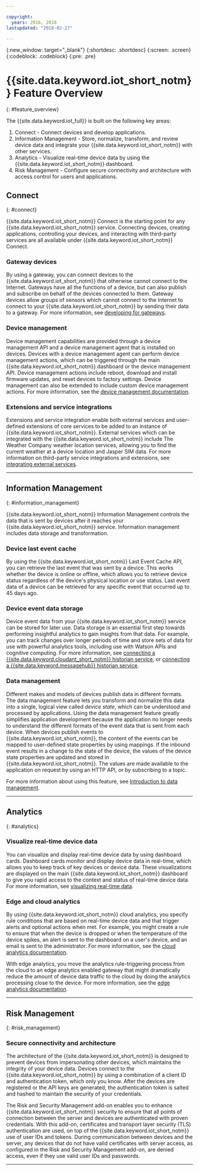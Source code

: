 ```yaml
---

copyright:
  years: 2016, 2018
lastupdated: "2018-02-27"

---
```


{:new_window: target="\_blank"}
{:shortdesc: .shortdesc}
{:screen: .screen}
{:codeblock: .codeblock}
{:pre: .pre}

# {{site.data.keyword.iot_short_notm}} Feature Overview
{: #feature_overview}

The {{site.data.keyword.iot_full}} is built on the following key areas:

  1. Connect - Connect devices and develop applications.
  2. Information Management - Store, normalize, transform, and review device data and integrate your {{site.data.keyword.iot_short_notm}} with other services.
  3. Analytics - Visualize real-time device data by using the {{site.data.keyword.iot_short_notm}} dashboard.
  4. Risk Management - Configure secure connectivity and architecture with access control for users and applications.

## Connect
{: #connect}

{{site.data.keyword.iot_short_notm}} Connect is the starting point for any {{site.data.keyword.iot_short_notm}} service. Connecting devices, creating applications, controlling your devices, and interacting with third-party services are all available under {{site.data.keyword.iot_short_notm}} Connect.

### Gateway devices

By using a gateway, you can connect devices to the {{site.data.keyword.iot_short_notm}} that otherwise cannot connect to the Internet. Gateways have all the functions of a device, but can also publish and subscribe on behalf of the devices connected to them. Gateway devices allow groups of sensors which cannot connect to the Internet to connect to your {{site.data.keyword.iot_short_notm}} by sending their data to a gateway. For more information, see [developing for gateways](https://console.ng.bluemix.net/docs/services/IoT/gateways/gw_dev_index.html).

### Device management

Device management capabilities are provided through a device management API and a device management agent that is installed on devices. Devices with a device management agent can perform device management actions, which can be triggered through the main {{site.data.keyword.iot_short_notm}} dashboard or the device management API. Device management actions include reboot, download and install firmware updates, and reset devices to factory settings. Device management can also be extended to include custom device management actions. For more information, see the [device management documentation](https://console.ng.bluemix.net/docs/services/IoT/devices/device_mgmt/index.html).

### Extensions and service integrations

Extensions and service integration enable both external services and user-defined extensions of core services to be added to an instance of {{site.data.keyword.iot_short_notm}}. External services which can be integrated with the {{site.data.keyword.iot_short_notm}} include The Weather Company weather location services, allowing you to find the current weather at a device location and Jasper SIM data. For more information on third-party service integrations and extensions, see [integrating external services](https://console.ng.bluemix.net/docs/services/IoT/reference/extensions/index.html).

---

## Information Management
{: #information_management}

{{site.data.keyword.iot_short_notm}} Information Management controls the data that is sent by devices after it reaches your {{site.data.keyword.iot_short_notm}} service. Information management includes data storage and transformation.

### Device last event cache

By using the {{site.data.keyword.iot_short_notm}} Last Event Cache API, you can retrieve the last event that was sent by a device. This works whether the device is online or offline, which allows you to retrieve device status regardless of the device's physical location or use status. Last event data of a device can be retrieved for any specific event that occurred up to 45 days ago.

### Device event data storage

Device event data from your {{site.data.keyword.iot_short_notm}} service can be stored for later use. Data storage is an essential first step towards performing insightful analytics to gain insights from that data.  For example, you can track changes over longer periods of time and store sets of data for use with powerful analytics tools, including use with Watson APIs and cognitive computing. For more information, see [connecting a {{site.data.keyword.cloudant_short_notm}} historian service](https://console.ng.bluemix.net/docs/services/IoT/cloudant_connector.html), or [connecting a {{site.data.keyword.messagehub}} historian service](https://console.ng.bluemix.net/docs/services/IoT/message_hub.html).

### Data management

Different makes and models of devices publish data in different formats. The data management feature lets you transform and normalize this data into a single, logical view called *device state*, which can be understood and processed by applications. Using the data management feature greatly simplifies application development because the application no longer needs to understand the different formats of the event data that is sent from each device. When devices publish events to {{site.data.keyword.iot_short_notm}}, the content of the events can be mapped to user-defined state properties by using mappings. If the inbound event results in a change to the state of the device, the values of the device state properties are updated and stored in {{site.data.keyword.iot_short_notm}}. The values are made available to the application on request by using an HTTP API, or by subscribing to a topic.

For more information about using this feature, see [Introduction to data management](GA_information_management/ga_im_device_twin.html).

---

## Analytics
{: #analytics}

### Visualize real-time device data

You can visualize and display real-time device data by using dashboard cards. Dashboard cards monitor and display device data in real-time, which allows you to keep track of key devices or device data. These visualizations are displayed on the main {{site.data.keyword.iot_short_notm}} dashboard to give you rapid access to the context and status of real-time device data. For more information, see [visualizing real-time data](https://console.ng.bluemix.net/docs/services/IoT/data_visualization.html).

### Edge and cloud analytics

By using {{site.data.keyword.iot_short_notm}} cloud analytics, you specify rule conditions that are based on real-time device data and that trigger alerts and optional actions when met. For example, you might create a rule to ensure that when the device is dropped or when the temperature of the device spikes, an alert is sent to the dashboard on a user's device, and an email is sent to the administrator. For more information, see the [cloud analytics documentation](https://console.ng.bluemix.net/docs/services/IoT/cloud_analytics.html).

With edge analytics, you move the analytics rule-triggering process from the cloud to an edge analytics enabled gateway that might dramatically reduce the amount of device data traffic to the cloud by doing the analytics processing close to the device. For more information, see the [edge analytics documentation](https://console.ng.bluemix.net/docs/services/IoT/edge_analytics.html).

---

## Risk Management
{: #risk_management}

### Secure connectivity and architecture

The architecture of the {{site.data.keyword.iot_short_notm}} is designed to prevent devices from impersonating other devices, which maintains the integrity of your device data. Devices connect to the {{site.data.keyword.iot_short_notm}} by using a combination of a client ID and authentication token, which only you know. After the devices are registered or the API keys are generated, the authentication token is salted and hashed to maintain the security of your credentials.

The Risk and Security Management add-on enables you to enhance {{site.data.keyword.iot_short_notm}} security to ensure that all points of connection between the server and devices are authenticated with proven credentials. With this add-on, certificates and transport layer security (TLS) authentication are used, on top of the {{site.data.keyword.iot_short_notm}} use of user IDs and tokens. During communication between devices and the server, any devices that do not have valid certificates with server access, as configured in the Risk and Security Management add-on, are denied access, even if they use valid user IDs and passwords.

---
